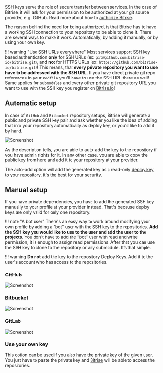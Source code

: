 SSH keys serve the role of secure transfer between services. In the case of Bitrise, it will ask for your permission to be authorized at your git source provider, e.g. GitHub. Read more about how to [authorize Bitrise](adding-a-new-app/connecting-a-repository).

The reason behind the need for being authorized, is that Bitrise has to have a working SSH connection to your repository to be able to clone it. There are several ways to make it work. Automatically, by adding it manually, or by using your own key.

!!! warning "Use SSH URLs everywhere"
    Most services support SSH key based authentication **only** for SSH URLs (ex: `git@github.com:bitrise-io/bitrise.git`), and **not** for HTTPS URLs (ex: `https://github.com/bitrise-io/bitrise.git`)! This means, that **every private repository you want to use have to be addressed with the SSH URL**. If you have direct private git repo references in your `Podfile` you'll have to use the SSH URL there as well! Same applies for `submodules` and every other private git repository URL you want to use with the SSH key you register on [Bitrise.io](https://www.bitrise.io/)!

## Automatic setup

In case of `GitHub` and `Bitbucket` repository setups, Bitrise will generate a public and private SSH key pair and ask whether you like the idea of adding that into your repository automatically as deploy key, or you'd like to add it by hand.

![Screenshot](https://www.filepicker.io/api/file/CPXS24mATvOIJfIGchUn)

As the description tells, you are able to auto-add the key to the repository if you have admin rights for it. In any other case, you are able to copy the public key from here and add it to your repository at your provider.

The auto-add option will add the generated key as a read-only [deploy key](https://developer.github.com/guides/managing-deploy-keys/#deploy-keys) to your repository, it's the best for your security.

## Manual setup

If you have private dependencies, you have to add the generated SSH key manually to your profile at your provider instead. That's because deploy keys are only valid for only one repository.

!!! note "A bot user"
    There's an easy way to work around modifying your own profile by adding a \"bot\" user with the SSH key to the repositories. **Add the SSH key you would like to use to the user and add the user to the projects**. You don't have to add the \"bot\" user with read and write permission, it is enough to assign read permissions. After that you can use the SSH key to clone to the repository or any submodule. It’s that simple.

!!! warning
    **Do not** add the key to the repository Deploy Keys. Add it to the user's account who has access to the repositories.

### GitHub

![Screenshot](https://www.filepicker.io/api/file/z78ihfOER2yFsN3Mhuvn)

### Bitbucket

![Screenshot](https://www.filepicker.io/api/file/W9RzlsITUWwOw5rhP89A)

### GitLab

![Screenshot](https://www.filepicker.io/api/file/cgenxLRDyCtcGWAyauZg)

### Use your own key

This option can be used if you also have the private key of the given user. You just have to paste the private key and [Bitrise](https://www.bitrise.io) will be able to access the repositories.
